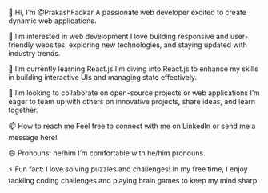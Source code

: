 👋 Hi, I’m @PrakashFadkar
A passionate web developer excited to create dynamic web applications.

👀 I’m interested in web development
I love building responsive and user-friendly websites, exploring new technologies, and staying updated with industry trends.

🌱 I’m currently learning React.js
I’m diving into React.js to enhance my skills in building interactive UIs and managing state effectively.

💞️ I’m looking to collaborate on open-source projects or web applications
I’m eager to team up with others on innovative projects, share ideas, and learn together.

📫 How to reach me
Feel free to connect with me on LinkedIn or send me a message here!

😄 Pronouns: he/him
I’m comfortable with he/him pronouns.

⚡ Fun fact: I love solving puzzles and challenges!
In my free time, I enjoy tackling coding challenges and playing brain games to keep my mind sharp.

<!---
PrakashFadkar/PrakashFadkar is a ✨ special ✨ repository because its `README.md` (this file) appears on your GitHub profile.
You can click the Preview link to take a look at your changes.
--->
